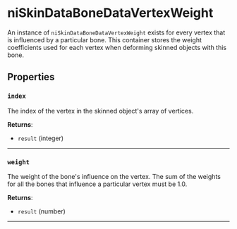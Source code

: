 <!---
	This file is autogenerated. Do not edit this file manually. Your changes will be ignored.
	More information: https://github.com/MWSE/MWSE/tree/master/docs
-->

# niSkinDataBoneDataVertexWeight

An instance of `niSkinDataBoneDataVertexWeight` exists for every vertex that is influenced by a particular bone. This container stores the weight coefficients used for each vertex when deforming skinned objects with this bone.

## Properties

### `index`
<div class="search_terms" style="display: none">index</div>

The index of the vertex in the skinned object's array of vertices.

**Returns**:

* `result` (integer)

***

### `weight`
<div class="search_terms" style="display: none">weight</div>

The weight of the bone's influence on the vertex. The sum of the weights for all the bones that influence a particular vertex must be 1.0.

**Returns**:

* `result` (number)

***

